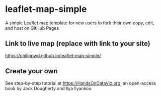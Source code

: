 # leaflet-map-simple
A simple Leaflet map template for new users to fork their own copy, edit, and host on GitHub Pages

## Link to live map (replace with link to your site)
https://philippwd.github.io/leaflet-map-simple/

## Create your own
See step-by-step tutorial at https://HandsOnDataViz.org, an open-access book by Jack Dougherty and Ilya Ilyankou
